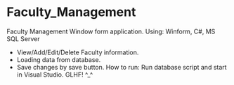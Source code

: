 # Faculty_Management
Faculty Management Window form application.
Using: Winform, C#, MS SQL Server
+ View/Add/Edit/Delete Faculty information.
+ Loading data from database.
+ Save changes by save button.
How to run: Run database script and start in Visual Studio. GLHF! ^_^
